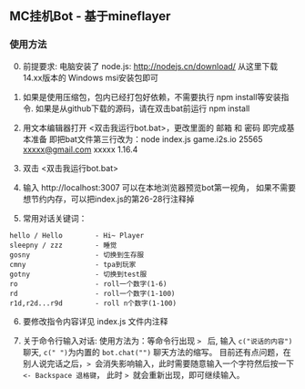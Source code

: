 ## MC挂机Bot - 基于mineflayer


### 使用方法

0. 前提要求: 电脑安装了 node.js: http://nodejs.cn/download/
   从这里下载14.xx版本的 Windows msi安装包即可
   
1. 如果是使用压缩包，包内已经打包好依赖，不需要执行 npm install等安装指令.
   如果是从github下载的源码，请在双击bat前运行 npm install

2. 用文本编辑器打开 <双击我运行bot.bat>，更改里面的 邮箱 和 密码 即完成基本准备
   即把bat文件第三行改为：node index.js game.i2s.io 25565 xxxxx@gmail.com xxxxx 1.16.4

3. 双击 <双击我运行bot.bat>

4. 输入 http://localhost:3007 可以在本地浏览器预览bot第一视角，
   如果不需要想节约内存，可以把index.js的第26-28行注释掉
   
5. 常用对话关键词：
```
hello / Hello        - Hi~ Player
sleepny / zzz        - 睡觉
gosny                - 切换到生存服
cmny                 - tpa到玩家
gotny                - 切换到test服
ro                   - roll一个数字(1-6)
rd                   - roll一个数字(1-100)
r1d,r2d...r9d        - roll n个数字(1-100)
```

6. 要修改指令内容详见 index.js 文件内注释

7. 关于命令行输入对话:
   使用方法为：等命令行出现 `> ` 后, 输入 `c("说话的内容")` 聊天, `c(" ")`为内置的 `bot.chat("")` 聊天方法的缩写。
   目前还有点问题，在别人说完话之后，`> `会消失影响输入，此时需要随意输入一个字符然后按一下 `<- Backspace 退格键`，
   此时 `> `就会重新出现，即可继续输入。